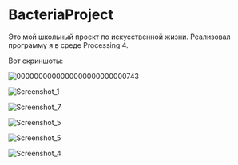 # BacteriaProject
Это мой школьный проект по искусственной жизни. Реализовал программу я в среде Processing 4.

Вот скриншоты:

![0000000000000000000000000743](https://github.com/egor1313/BacteriaProject/assets/61326295/22db1125-c082-429b-9ba2-4edc4c90faaf)

![Screenshot_1](https://github.com/egor1313/BacteriaProject/assets/61326295/ece921ba-cdb6-4cee-bded-f5647d14fec9)

![Screenshot_7](https://github.com/egor1313/BacteriaProject/assets/61326295/06d57d0d-b5a4-44db-be4e-e44603b1d4eb)

![Screenshot_5](https://github.com/egor1313/BacteriaProject/assets/61326295/eb9d7630-cfc5-4bc1-87b5-2093c422ff25)

![Screenshot_5](https://github.com/egor1313/BacteriaProject/assets/61326295/bd89b054-d239-4cd5-bbc4-6652c1056f6e)

![Screenshot_4](https://github.com/egor1313/BacteriaProject/assets/61326295/97d0b008-bfe3-41f9-a8d7-88234573fef6)


